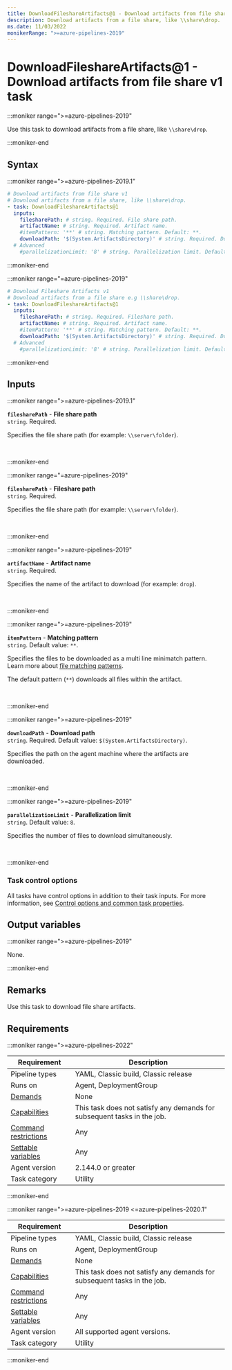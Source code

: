 ```yaml
---
title: DownloadFileshareArtifacts@1 - Download artifacts from file share v1 task
description: Download artifacts from a file share, like \\share\drop.
ms.date: 11/03/2022
monikerRange: ">=azure-pipelines-2019"
---
```


# DownloadFileshareArtifacts@1 - Download artifacts from file share v1 task

<!-- :::description::: -->
:::moniker range=">=azure-pipelines-2019"

<!-- :::editable-content name="description"::: -->
Use this task to download artifacts from a file share, like `\\share\drop`.
<!-- :::editable-content-end::: -->

:::moniker-end
<!-- :::description-end::: -->

<!-- :::syntax::: -->
## Syntax

:::moniker range=">=azure-pipelines-2019.1"

```yaml
# Download artifacts from file share v1
# Download artifacts from a file share, like \\share\drop.
- task: DownloadFileshareArtifacts@1
  inputs:
    filesharePath: # string. Required. File share path. 
    artifactName: # string. Required. Artifact name. 
    #itemPattern: '**' # string. Matching pattern. Default: **.
    downloadPath: '$(System.ArtifactsDirectory)' # string. Required. Download path. Default: $(System.ArtifactsDirectory).
  # Advanced
    #parallelizationLimit: '8' # string. Parallelization limit. Default: 8.
```

:::moniker-end

:::moniker range="=azure-pipelines-2019"

```yaml
# Download Fileshare Artifacts v1
# Download artifacts from a file share e.g \\share\drop.
- task: DownloadFileshareArtifacts@1
  inputs:
    filesharePath: # string. Required. Fileshare path. 
    artifactName: # string. Required. Artifact name. 
    #itemPattern: '**' # string. Matching pattern. Default: **.
    downloadPath: '$(System.ArtifactsDirectory)' # string. Required. Download path. Default: $(System.ArtifactsDirectory).
  # Advanced
    #parallelizationLimit: '8' # string. Parallelization limit. Default: 8.
```

:::moniker-end
<!-- :::syntax-end::: -->

<!-- :::inputs::: -->
## Inputs

<!-- :::item name="filesharePath"::: -->
:::moniker range=">=azure-pipelines-2019.1"

**`filesharePath`** - **File share path**<br>
`string`. Required.<br>
<!-- :::editable-content name="helpMarkDown"::: -->
Specifies the file share path (for example: `\\server\folder`).
<!-- :::editable-content-end::: -->
<br>

:::moniker-end

:::moniker range="=azure-pipelines-2019"

**`filesharePath`** - **Fileshare path**<br>
`string`. Required.<br>
<!-- :::editable-content name="helpMarkDown"::: -->
Specifies the file share path (for example: `\\server\folder`).
<!-- :::editable-content-end::: -->
<br>

:::moniker-end
<!-- :::item-end::: -->
<!-- :::item name="artifactName"::: -->
:::moniker range=">=azure-pipelines-2019"

**`artifactName`** - **Artifact name**<br>
`string`. Required.<br>
<!-- :::editable-content name="helpMarkDown"::: -->
Specifies the name of the artifact to download (for example: `drop`).
<!-- :::editable-content-end::: -->
<br>

:::moniker-end
<!-- :::item-end::: -->
<!-- :::item name="itemPattern"::: -->
:::moniker range=">=azure-pipelines-2019"

**`itemPattern`** - **Matching pattern**<br>
`string`. Default value: `**`.<br>
<!-- :::editable-content name="helpMarkDown"::: -->
Specifies the files to be downloaded as a multi line minimatch pattern. Learn more about [file matching patterns](https://aka.ms/minimatchexamples).

The default pattern (`**`) downloads all files within the artifact.
<!-- :::editable-content-end::: -->
<br>

:::moniker-end
<!-- :::item-end::: -->
<!-- :::item name="downloadPath"::: -->
:::moniker range=">=azure-pipelines-2019"

**`downloadPath`** - **Download path**<br>
`string`. Required. Default value: `$(System.ArtifactsDirectory)`.<br>
<!-- :::editable-content name="helpMarkDown"::: -->
Specifies the path on the agent machine where the artifacts are downloaded.
<!-- :::editable-content-end::: -->
<br>

:::moniker-end
<!-- :::item-end::: -->
<!-- :::item name="parallelizationLimit"::: -->
:::moniker range=">=azure-pipelines-2019"

**`parallelizationLimit`** - **Parallelization limit**<br>
`string`. Default value: `8`.<br>
<!-- :::editable-content name="helpMarkDown"::: -->
Specifies the number of files to download simultaneously.
<!-- :::editable-content-end::: -->
<br>

:::moniker-end
<!-- :::item-end::: -->

### Task control options

All tasks have control options in addition to their task inputs. For more information, see [Control options and common task properties](/azure/devops/pipelines/yaml-schema/steps-task#common-task-properties).
<!-- :::inputs-end::: -->

<!-- :::outputVariables::: -->
## Output variables

:::moniker range=">=azure-pipelines-2019"

None.

:::moniker-end
<!-- :::outputVariables-end::: -->

<!-- :::remarks::: -->
<!-- :::editable-content name="remarks"::: -->
## Remarks

Use this task to download file share artifacts.
<!-- :::editable-content-end::: -->
<!-- :::remarks-end::: -->

<!-- :::examples::: -->
<!-- :::editable-content name="examples"::: -->
<!-- :::editable-content-end::: -->
<!-- :::examples-end::: -->

<!-- :::properties::: -->
## Requirements

:::moniker range=">=azure-pipelines-2022"

| Requirement | Description |
|-------------|-------------|
| Pipeline types | YAML, Classic build, Classic release |
| Runs on | Agent, DeploymentGroup |
| [Demands](/azure/devops/pipelines/process/demands) | None |
| [Capabilities](/azure/devops/pipelines/agents/agents#capabilities) | This task does not satisfy any demands for subsequent tasks in the job. |
| [Command restrictions](/azure/devops/pipelines/security/templates#agent-logging-command-restrictions) | Any |
| [Settable variables](/azure/devops/pipelines/security/templates#agent-logging-command-restrictions) | Any |
| Agent version |  2.144.0 or greater |
| Task category | Utility |

:::moniker-end

:::moniker range=">=azure-pipelines-2019 <=azure-pipelines-2020.1"

| Requirement | Description |
|-------------|-------------|
| Pipeline types | YAML, Classic build, Classic release |
| Runs on | Agent, DeploymentGroup |
| [Demands](/azure/devops/pipelines/process/demands) | None |
| [Capabilities](/azure/devops/pipelines/agents/agents#capabilities) | This task does not satisfy any demands for subsequent tasks in the job. |
| [Command restrictions](/azure/devops/pipelines/security/templates#agent-logging-command-restrictions) | Any |
| [Settable variables](/azure/devops/pipelines/security/templates#agent-logging-command-restrictions) | Any |
| Agent version | All supported agent versions. |
| Task category | Utility |

:::moniker-end
<!-- :::properties-end::: -->

<!-- :::see-also::: -->
<!-- :::editable-content name="seeAlso"::: -->
<!-- :::editable-content-end::: -->
<!-- :::see-also-end::: -->
